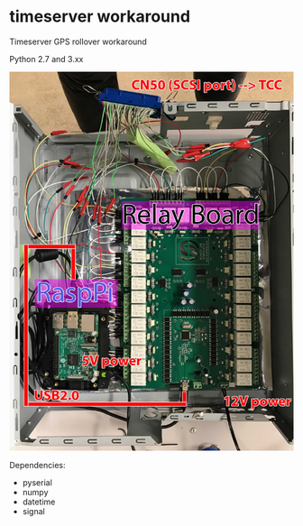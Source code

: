 # timeserver workaround

Timeserver GPS rollover workaround

Python 2.7 and 3.xx

![Screenshot](tswa1.jpg)

Dependencies:

- pyserial
- numpy
- datetime
- signal 
